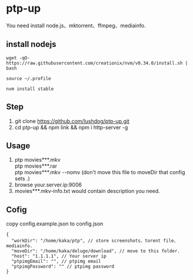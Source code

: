 # ptp-up
You need install node.js、mktorrent、ffmpeg、mediainfo.

## install nodejs

```
wget -qO- https://raw.githubusercontent.com/creationix/nvm/v0.34.0/install.sh | bash

source ~/.profile

nvm install stable
```

## Step
1. git clone https://github.com/lushdog/ptp-up.git
2. cd ptp-up && npm link && npm i http-server -g

## Usage

1. ptp movies***.mkv <br>
   ptp movies***.rar <br>
   ptp movies***.mkv --nomv (don't move this file to moveDir that config sets .)
2. browse your.server.ip:9006
3. movies***.mkv-info.txt would contain description you need.

## Cofig

copy config.example.json to config.json

```
{
  "workDir": "/home/kaka/ptp", // store screenshots、torent file、mediainfo.
  "moveDir": "/home/kaka/deluge/download", // move to this folder.
  "host": "1.1.1.1", // Your server ip
  "ptpimgEmail": "", // ptpimg email
  "ptpimgPassword": "" // ptpimg password
}
```
